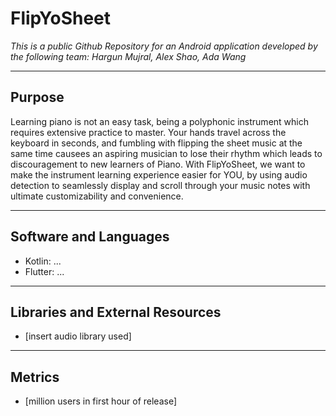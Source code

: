 # FlipYoSheet

*This is a public Github Repository for an Android application developed by the following team:*
*Hargun Mujral, Alex Shao, Ada Wang*

---

## Purpose

Learning piano is not an easy task, being a polyphonic instrument which requires extensive practice to master. Your hands travel across the keyboard in seconds, and fumbling with flipping the sheet music at the same time causees an aspiring musician to lose their rhythm which leads to discouragement to new learners of Piano. With FlipYoSheet, we want to make the instrument learning experience easier for YOU, by using audio detection to seamlessly display and scroll through your music notes with ultimate customizability and convenience. 

---

## Software and Languages
* Kotlin: ...
* Flutter: ...

---

## Libraries and External Resources
* [insert audio library used]

--- 

## Metrics
* [million users in first hour of release]
